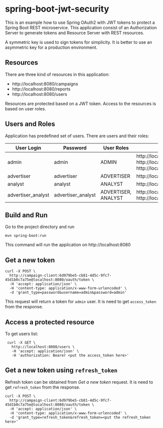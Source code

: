 # spring-boot-jwt-security

This is an example how to use Spring OAuth2 with JWT tokens to protect a  Spring Boot REST microservice.
This application consist of an Authorization Server to generate tokens and Resource Server with REST resources.

A symmetric key is used to sign tokens for simplicity. It is better to use an asymmetric key for a production environment. 

## Resources

There are three kind of resources in this application:

 * http://localhost:8080/campaigns
 * http://localhost:8080/reports
 * http://localhost:8080/users

Resources are protected based on a JWT token. Access to the resources is based on user roles.

## Users and Roles 

Application has predefined set of users. There are users and their roles:
 
| User Login         | Password           | User Roles          | Can acccess                                                                                 |
|--------------------|--------------------|---------------------|---------------------------------------------------------------------------------------------|
| admin              | admin              | ADMIN               | http://localhost:8080/campaigns  http://localhost:8080/reports  http://localhost:8080/users |
| advertiser         | advertiser         | ADVERTISER          | http://localhost:8080/campaigns                                                             |
| analyst            | analyst            | ANALYST             | http://localhost:8080/reports                                                               |
| advertiser_analyst | advertiser_analyst | ADVERTISER, ANALYST | http://localhost:8080/campaigns  http://localhost:8080/reports                              |

## Build and Run

Go to the project directory and run 

`mvn spring-boot:run`

This command will run the application on http://localhost:8080

## Get a new token

```shell 
curl -X POST \
  http://campaign-client:6d979be5-cb81-4d5c-9fc7-45d1b0c7a75e@localhost:8080/oauth/token \
  -H 'accept: application/json' \
  -H 'content-type: application/x-www-form-urlencoded' \
  -d 'grant_type=password&username=admin&password=admin'
```   
This request will return a token for `admin` user. 
It is need to get `access_token` from the response.
   
## Access a protected resource

To get users list:
```shell
 curl -X GET \
   http://localhost:8080/users \
   -H 'accept: application/json' \
   -H 'authorization: Bearer <put the access_token here>'
```    

## Get a new token using `refresh_token`

Refresh token can be obtained from *Get a new token* request. It is need to get `refresh_token` from the response.
```shell
curl -X POST \
  http://campaign-client:6d979be5-cb81-4d5c-9fc7-45d1b0c7a75e@localhost:8080/oauth/token \
  -H 'accept: application/json' \
  -H 'content-type: application/x-www-form-urlencoded' \
  -d 'grant_type=refresh_token&refresh_token=<put the refresh_token here>'
 ```
